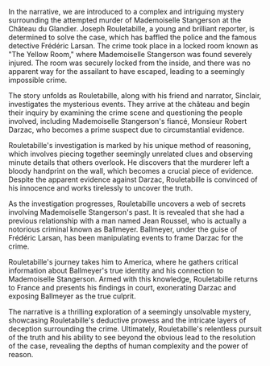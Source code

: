 In the narrative, we are introduced to a complex and intriguing mystery surrounding the attempted murder of Mademoiselle Stangerson at the Château du Glandier. Joseph Rouletabille, a young and brilliant reporter, is determined to solve the case, which has baffled the police and the famous detective Frédéric Larsan. The crime took place in a locked room known as "The Yellow Room," where Mademoiselle Stangerson was found severely injured. The room was securely locked from the inside, and there was no apparent way for the assailant to have escaped, leading to a seemingly impossible crime.

The story unfolds as Rouletabille, along with his friend and narrator, Sinclair, investigates the mysterious events. They arrive at the château and begin their inquiry by examining the crime scene and questioning the people involved, including Mademoiselle Stangerson's fiancé, Monsieur Robert Darzac, who becomes a prime suspect due to circumstantial evidence.

Rouletabille's investigation is marked by his unique method of reasoning, which involves piecing together seemingly unrelated clues and observing minute details that others overlook. He discovers that the murderer left a bloody handprint on the wall, which becomes a crucial piece of evidence. Despite the apparent evidence against Darzac, Rouletabille is convinced of his innocence and works tirelessly to uncover the truth.

As the investigation progresses, Rouletabille uncovers a web of secrets involving Mademoiselle Stangerson's past. It is revealed that she had a previous relationship with a man named Jean Roussel, who is actually a notorious criminal known as Ballmeyer. Ballmeyer, under the guise of Frédéric Larsan, has been manipulating events to frame Darzac for the crime.

Rouletabille's journey takes him to America, where he gathers critical information about Ballmeyer's true identity and his connection to Mademoiselle Stangerson. Armed with this knowledge, Rouletabille returns to France and presents his findings in court, exonerating Darzac and exposing Ballmeyer as the true culprit.

The narrative is a thrilling exploration of a seemingly unsolvable mystery, showcasing Rouletabille's deductive prowess and the intricate layers of deception surrounding the crime. Ultimately, Rouletabille's relentless pursuit of the truth and his ability to see beyond the obvious lead to the resolution of the case, revealing the depths of human complexity and the power of reason.